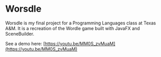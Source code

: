 # Worsdle
Worsdle is my final project for a Programming Languages class at Texas A&M. It is a recreation of the Wordle game built with JavaFX and SceneBuilder.

See a demo here: [https://youtu.be/MM0S_zvMuaM](https://youtu.be/MM0S_zvMuaM)
